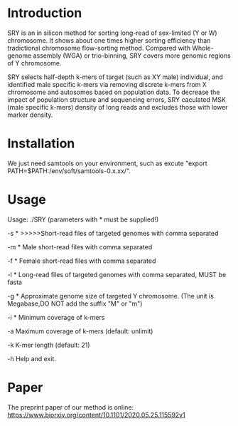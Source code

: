 # Introduction
SRY is an in silicon method for sorting long-read of sex-limited (Y or W) chromosome. It shows about one times higher
sorting efficiency than tradictional chromosome flow-sorting method. Compared with Whole-genome assembly (WGA) or trio-binning, SRY
covers more genomic regions  of Y chromosome.

SRY selects half-depth k-mers of target (such as XY male) individual, and identified male specific k-mers via removing discrete k-mers from X chromosome and autosomes based on population data. To decrease the impact of population structure and sequencing errors, SRY caculated MSK (male specific k-mers) density of long reads and excludes those with lower marker density.

# Installation
We just need samtools on your environment, such as excute "export PATH=$PATH:/env/soft/samtools-0.x.xx/".

# Usage

Usage: ./SRY (parameters with * must be supplied!)

-s <string>* >>>>>Short-read files of targeted genomes with comma separated
  
-m <string>*      Male short-read files with comma separated
  
-f <string>*			Female short-read files with comma separated
  
-l <string>*			Long-read files of targeted genomes with comma separated, MUST be fasta
  
-g <number>*			Approximate genome size of targeted Y chromosome. (The unit is Megabase,DO NOT add the suffix "M" or "m")
  
-i <int>*					Minimum coverage of k-mers
  
-a <int>					Maximum coverage of k-mers (default: unlimit)
  
-k <int>					K-mer length (default: 21)
  
-h								Help and exit.

# Paper

The preprint paper of our method is online: https://www.biorxiv.org/content/10.1101/2020.05.25.115592v1
